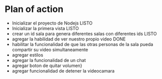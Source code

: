 # Plan of action

- Inicializar el proyecto de Nodejs LISTO
- Inicializar la primera vista LISTO
- crear un id sala para genera diferentes salas con diferentes ids LISTO
- agregar la habilidad de ver nuestro propio video DONE
- habilitar la funcionalidad de que las otras personas de la sala pueda compartir su video simultaneamente
- agregar estilos
- agregar la funcionalidad de un chat
- agregar boton de quitar volumen}
- agregar funcionalidad de detener la videocamara